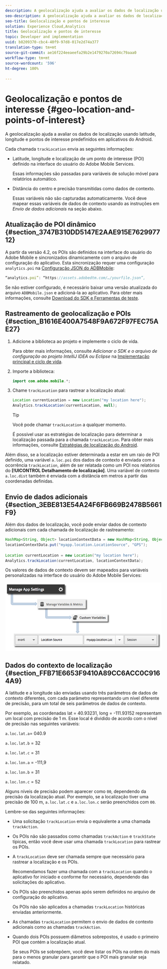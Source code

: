 ```yaml
---
description: A geolocalização ajuda a avaliar os dados de localização usando latitude, longitude e pontos de interesse predefinidos em aplicativos do Android.
seo-description: A geolocalização ajuda a avaliar os dados de localização usando latitude, longitude e pontos de interesse predefinidos em aplicativos do Android.
seo-title: Geolocalização e pontos de interesse
solution: Experience Cloud,Analytics
title: Geolocalização e pontos de interesse
topic: Developer and implementation
uuid: b8209370-cbc4-40f9-97d8-017e2d74a377
translation-type: tm+mt
source-git-commit: ae16f224eeaeefa29b2e1479270a72694c79aaa0
workflow-type: tm+mt
source-wordcount: '596'
ht-degree: 100%

---
```



# Geolocalização e pontos de interesse {#geo-location-and-points-of-interest}

A geolocalização ajuda a avaliar os dados de localização usando latitude, longitude e pontos de interesse predefinidos em aplicativos do Android.

Cada chamada `trackLocation` envia as seguintes informações:

* Latitude, longitude e localização de um ponto de interesse (POI) definido na interface do usuário do Adobe Mobile Services.

   Essas informações são passadas para variáveis de solução móvel para relatórios automático.

* Distância do centro e precisão transmitidas como dados de contexto.

   Essas variáveis não são capturadas automaticamente. Você deve mapear essas variáveis de dados de contexto usando as instruções em *Envio de dados adicionais* na seção abaixo.

## Atualização de POI dinâmico {#section_3747B310DD5147E2AAE915E762997712}

A partir da versão 4.2, os POIs são definidos na interface do usuário do Adobe Mobile e sincronizados dinamicamente com o arquivo de configuração do aplicativo. Esta sincronização requer uma configuração `analytics.poi` na [Configuração JSON do ADBMobile](/help/android/configuration/json-config/json-config.md):

```js
“analytics.poi”: “https://assets.adobedtm.com/…/yourfile.json”,
```

Se não estiver configurado, é necessário baixar uma versão atualizada do arquivo `ADBMobile.json` e adicioná-la ao aplicativo. Para obter mais informações, consulte [Download do SDK e Ferramentas de teste](/help/android/getting-started/requirements.md).

## Rastreamento de geolocalização e POIs {#section_B1616E400A7548F9A672F97FEC75AE27}

1. Adicione a biblioteca ao projeto e implemente o ciclo de vida.

   Para obter mais informações, consulte *Adicionar o SDK e o arquivo de configuração ao projeto IntelliJ IDEA ou Eclipse* na [Implementação principal e ciclo de vida](/help/android/getting-started/dev-qs.md).

1. Importe a biblioteca:

   ```java
   import com.adobe.mobile.*;
   ```

1. Chame `trackLocation` para rastrear a localização atual:

   ```java
   Location currentLocation = new Location("my location here"); 
   Analytics.trackLocation(currentLocation, null);
   ```

   >[!TIP]
   >
   >Você pode chamar `trackLocation` a qualquer momento.

   É possível usar as estratégias de localização para determinar a localização passada para a chamada `trackLocation`. Para obter mais informações, consulte [Estratégias de localização do Android](https://developer.android.com/guide/topics/location/strategies.html).

Além disso, se a localização estiver determinada a estar em um raio de POI definido, uma variável `a.loc.poi` dos dados de contexto é enviada com a ocorrência `trackLocation`, além de ser relatada como um POI nos relatórios do **[!UICONTROL Detalhamento de localização]**. Uma variável de contexto `a.loc.dist` também é enviada com a distância em metros a partir das coordenadas definidas.

## Envio de dados adicionais {#section_3EBE813E54A24F6FB669B2478B5661F9}

Além dos dados de localização, você pode enviar dados de contexto adicionais com cada chamada de localização de rastreamento:

```java
HashMap<String, Object> locationContextData = new HashMap<String, Object>(); 
locationContextData.put("myapp.location.LocationSource", "GPS"); 
 
Location currentLocation = new Location("my location here"); 
Analytics.trackLocation(currentLocation, locationContextData);
```

Os valores de dados de contexto devem ser mapeados para variáveis personalizadas na interface do usuário do Adobe Mobile Services:

![](assets/map-location-context-data.png)

## Dados do contexto de localização {#section_FFB71E6653F9410A89CC6ACC0C9164A9}

A latitude e a longitude são enviadas usando três parâmetros de dados de contexto diferentes, com cada parâmetro representando um nível diferente de precisão, para um total de seis parâmetros de dados de contexto.

Por exemplo, as coordenadas lat = 40.93231, long = -111.93152 representam um local com precisão de 1 m. Esse local é dividido de acordo com o nível de precisão nas seguintes variáveis:

`a.loc.lat.a`= 040.9

`a.loc.lat.b` = 32

`a.loc.lat.c` = 31

`a.loc.lon.a` = -111,9

`a.loc.lon.b` = 31

`a.loc.lon.c` = 52

Alguns níveis de precisão podem aparecer como `00`, dependendo da precisão da localização atual. Por exemplo, se a localização tiver uma precisão de 100 m, `a.loc.lat.c` e `a.loc.lon.c` serão preenchidos com `00`.

Lembre-se das seguintes informações:

* Uma solicitação `trackLocation` envia o equivalente a uma chamada `trackAction`.

* Os POIs não são passados como chamadas `trackAction` e `trackState` típicas, então você deve usar uma chamada `trackLocation` para rastrear os POIs.

* A `trackLocation` deve ser chamada sempre que necessário para rastrear a localização e os POIs.

   Recomendamos fazer uma chamada com a `trackLocation` quando o aplicativo for iniciado e conforme for necessário, dependendo das solicitações do aplicativo.

* Os POIs são preenchidos apenas após serem definidos no arquivo de configuração do aplicativo.

   Os POIs não são aplicados a chamadas `trackLocation` históricas enviadas anteriormente.
* As chamadas `trackLocation` permitem o envio de dados de contexto adicionais como as chamadas `trackAction`.

* Quando dois POIs possuem diâmetros sobrepostos, é usado o primeiro POI que contém a localização atual.

   Se seus POIs se sobrepõem, você deve listar os POIs na ordem do mais para o menos granular para garantir que o POI mais granular seja relatado.

